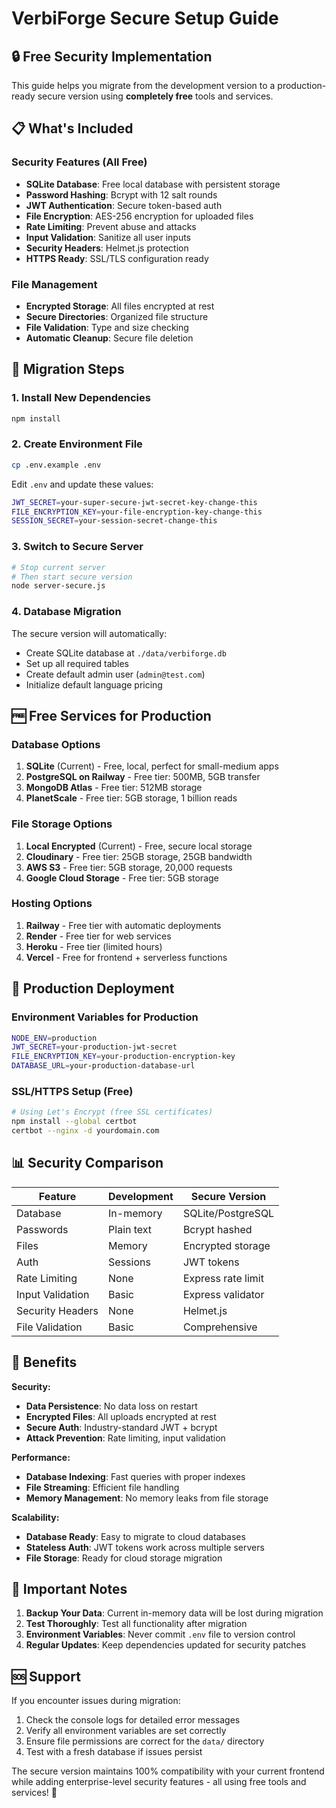 # VerbiForge Secure Setup Guide

## 🔒 Free Security Implementation

This guide helps you migrate from the development version to a production-ready secure version using **completely free** tools and services.

## 📋 What's Included

### Security Features (All Free)
- **SQLite Database**: Free local database with persistent storage
- **Password Hashing**: Bcrypt with 12 salt rounds
- **JWT Authentication**: Secure token-based auth
- **File Encryption**: AES-256 encryption for uploaded files
- **Rate Limiting**: Prevent abuse and attacks
- **Input Validation**: Sanitize all user inputs
- **Security Headers**: Helmet.js protection
- **HTTPS Ready**: SSL/TLS configuration ready

### File Management
- **Encrypted Storage**: All files encrypted at rest
- **Secure Directories**: Organized file structure
- **File Validation**: Type and size checking
- **Automatic Cleanup**: Secure file deletion

## 🚀 Migration Steps

### 1. Install New Dependencies
```bash
npm install
```

### 2. Create Environment File
```bash
cp .env.example .env
```

Edit `.env` and update these values:
```bash
JWT_SECRET=your-super-secure-jwt-secret-key-change-this
FILE_ENCRYPTION_KEY=your-file-encryption-key-change-this
SESSION_SECRET=your-session-secret-change-this
```

### 3. Switch to Secure Server
```bash
# Stop current server
# Then start secure version
node server-secure.js
```

### 4. Database Migration
The secure version will automatically:
- Create SQLite database at `./data/verbiforge.db`
- Set up all required tables
- Create default admin user (`admin@test.com`)
- Initialize default language pricing

## 🆓 Free Services for Production

### Database Options
1. **SQLite** (Current) - Free, local, perfect for small-medium apps
2. **PostgreSQL on Railway** - Free tier: 500MB, 5GB transfer
3. **MongoDB Atlas** - Free tier: 512MB storage
4. **PlanetScale** - Free tier: 5GB storage, 1 billion reads

### File Storage Options
1. **Local Encrypted** (Current) - Free, secure local storage
2. **Cloudinary** - Free tier: 25GB storage, 25GB bandwidth
3. **AWS S3** - Free tier: 5GB storage, 20,000 requests
4. **Google Cloud Storage** - Free tier: 5GB storage

### Hosting Options
1. **Railway** - Free tier with automatic deployments
2. **Render** - Free tier for web services
3. **Heroku** - Free tier (limited hours)
4. **Vercel** - Free for frontend + serverless functions

## 🔧 Production Deployment

### Environment Variables for Production
```bash
NODE_ENV=production
JWT_SECRET=your-production-jwt-secret
FILE_ENCRYPTION_KEY=your-production-encryption-key
DATABASE_URL=your-production-database-url
```

### SSL/HTTPS Setup (Free)
```bash
# Using Let's Encrypt (free SSL certificates)
npm install --global certbot
certbot --nginx -d yourdomain.com
```

## 📊 Security Comparison

| Feature | Development | Secure Version |
|---------|-------------|----------------|
| Database | In-memory | SQLite/PostgreSQL |
| Passwords | Plain text | Bcrypt hashed |
| Files | Memory | Encrypted storage |
| Auth | Sessions | JWT tokens |
| Rate Limiting | None | Express rate limit |
| Input Validation | Basic | Express validator |
| Security Headers | None | Helmet.js |
| File Validation | Basic | Comprehensive |

## 🎯 Benefits

**Security:**
- **Data Persistence**: No data loss on restart
- **Encrypted Files**: All uploads encrypted at rest
- **Secure Auth**: Industry-standard JWT + bcrypt
- **Attack Prevention**: Rate limiting, input validation

**Performance:**
- **Database Indexing**: Fast queries with proper indexes
- **File Streaming**: Efficient file handling
- **Memory Management**: No memory leaks from file storage

**Scalability:**
- **Database Ready**: Easy to migrate to cloud databases
- **Stateless Auth**: JWT tokens work across multiple servers
- **File Storage**: Ready for cloud storage migration

## 🚨 Important Notes

1. **Backup Your Data**: Current in-memory data will be lost during migration
2. **Test Thoroughly**: Test all functionality after migration
3. **Environment Variables**: Never commit `.env` file to version control
4. **Regular Updates**: Keep dependencies updated for security patches

## 🆘 Support

If you encounter issues during migration:
1. Check the console logs for detailed error messages
2. Verify all environment variables are set correctly
3. Ensure file permissions are correct for the `data/` directory
4. Test with a fresh database if issues persist

The secure version maintains 100% compatibility with your current frontend while adding enterprise-level security features - all using free tools and services! 🎉
